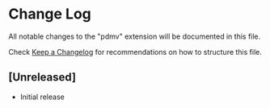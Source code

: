 # Change Log

All notable changes to the "pdmv" extension will be documented in this file.

Check [Keep a Changelog](http://keepachangelog.com/) for recommendations on how to structure this file.

## [Unreleased]

- Initial release